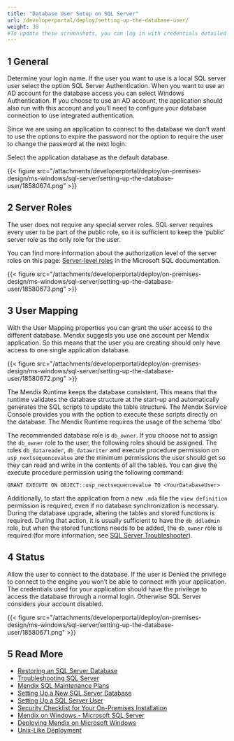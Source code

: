 ```yaml
---
title: "Database User Setup on SQL Server"
url: /developerportal/deploy/setting-up-the-database-user/
weight: 30
#To update these screenshots, you can log in with credentials detailed in How to Update Screenshots Using Team Apps.
---
```


## 1 General

Determine your login name. If the user you want to use is a local SQL server user select the option SQL Server Authentication. When you want to use an AD account for the database access you can select Windows Authentication. If you choose to use an AD account, the application should also run with this account and you’ll need to configure your database connection to use integrated authentication.

Since we are using an application to connect to the database we don’t want to use the options to expire the password nor the option to require the user to change the password at the next login.

Select the application database as the default database.

{{< figure src="/attachments/developerportal/deploy/on-premises-design/ms-windows/sql-server/setting-up-the-database-user/18580674.png" >}}

## 2 Server Roles

The user does not require any special server roles. SQL server requires every user to be part of the public role, so it is sufficient to keep the ‘public’ server role as the only role for the user.

You can find more information about the authorization level of the server roles on this page: [Server-level roles](https://docs.microsoft.com/en-us/sql/relational-databases/security/authentication-access/server-level-roles?view=sql-server-ver15) in the Microsoft SQL documentation.

{{< figure src="/attachments/developerportal/deploy/on-premises-design/ms-windows/sql-server/setting-up-the-database-user/18580673.png" >}}

## 3 User Mapping

With the User Mapping properties you can grant the user access to the different database. Mendix suggests you use one account per Mendix application. So this means that the user you are creating should only have access to one single application database. 

{{< figure src="/attachments/developerportal/deploy/on-premises-design/ms-windows/sql-server/setting-up-the-database-user/18580672.png" >}}

The Mendix Runtime keeps the database consistent. This means that the runtime validates the database structure at the start-up and automatically generates the SQL scripts to update the table structure. The Mendix Service Console provides you with the option to execute these scripts directly on the database. The Mendix Runtime requires the usage of the schema ‘dbo’

The recommended database role is `db_owner`. If you choose not to assign the `db_owner` role to the user, the following roles should be assigned. The roles `db_datareader`, `db_datawriter` and execute procedure permission on `usp_nextsequencevalue` are the minimum permissions the user should get so they can read and write in the contents of all the tables.
You can give the execute procedure permission using the following command:

`GRANT EXECUTE ON OBJECT::usp_nextsequencevalue TO <YourDatabaseUser>`

Additionally, to start the application from a new `.mda` file the `view definition` permission is required, even if no database synchronization is necessary. During the database upgrade, altering the tables and stored functions is required. During that action, it is usually sufficient to have the `db_ddladmin` role, but when the stored functions needs to be added, the `db_owner` role is required (for more information, see [SQL Server Troubleshooter](/developerportal/deploy/troubleshooting-sql-server/)).

## 4 Status

Allow the user to connect to the database. If the user is Denied the privilege to connect to the engine you won’t be able to connect with your application. The credentials used for your application should have the privilege to access the database through a normal login. Otherwise SQL Server considers your account disabled. 

{{< figure src="/attachments/developerportal/deploy/on-premises-design/ms-windows/sql-server/setting-up-the-database-user/18580671.png" >}}

## 5 Read More

* [Restoring an SQL Server Database](/developerportal/deploy/restoring-a-sql-server-database/)
* [Troubleshooting SQL Server](/developerportal/deploy/troubleshooting-sql-server/)
* [Mendix SQL Maintenance Plans](/developerportal/deploy/mendix-sql-maintenance-plans/)
* [Setting Up a New SQL Server Database](/developerportal/deploy/setting-up-a-new-sql-server-database/)
* [Setting Up a SQL Server User](/developerportal/deploy/setting-up-a-sql-server-user/)
* [Security Checklist for Your On-Premises Installation](/developerportal/deploy/security-checklist-for-your-on-premises-installation/)
* [Mendix on Windows - Microsoft SQL Server](/developerportal/deploy/mendix-on-windows-microsoft-sql-server/)
* [Deploying Mendix on Microsoft Windows](/developerportal/deploy/deploy-mendix-on-microsoft-windows/)
* [Unix-Like Deployment](/developerportal/deploy/unix-like/)
